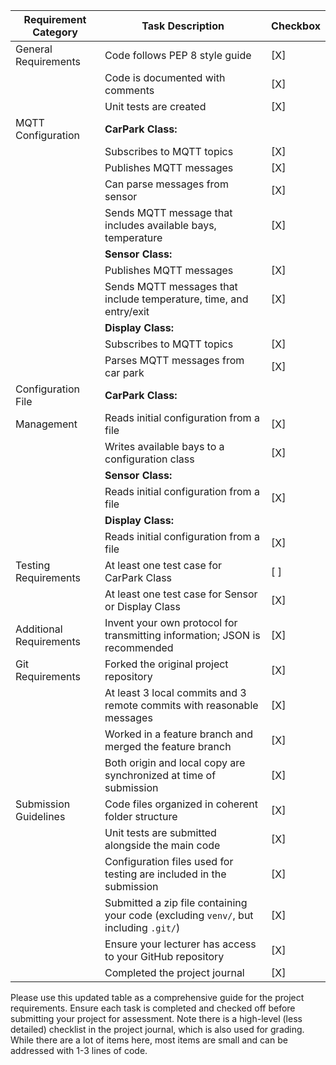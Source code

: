 | Requirement Category     | Task Description                                                                                                       | Checkbox |
|--------------------------|------------------------------------------------------------------------------------------------------------------------|----------|
| General Requirements     | Code follows PEP 8 style guide                                                                                        | [X]      |
|                          | Code is documented with comments                                                                                       | [X]      |
|                          | Unit tests are created                                                                                                 | [X]      |
| MQTT Configuration       | **CarPark Class:**                                                                                                     |          |
|                          | Subscribes to MQTT topics                                                                                              | [X]      |
|                          | Publishes MQTT messages                                                                                                | [X]      |
|                          | Can parse messages from sensor                                                                          | [X]      |
|                          | Sends MQTT message that includes available bays, temperature                                                                         | [X]      |
|                          | **Sensor Class:**                                                                                                      |          |
|                          | Publishes MQTT messages                                                                                                | [X]      |
|                          | Sends MQTT messages that include temperature, time, and entry/exit                                                                                        | [X]      |
|                          | **Display Class:**                                                                                                     |          |
|                          | Subscribes to MQTT topics                                                                                              | [X]      |
|                          | Parses MQTT messages from car park                                                                                        | [X]      |
| Configuration File       | **CarPark Class:**                                                                                                     |          |
| Management               | Reads initial configuration from a file                                                                                | [X]      |
|                          | Writes available bays to a configuration class                                                                         | [X]      |
|                          | **Sensor Class:**                                                                                                      |          |
|                          | Reads initial configuration from a file                                                                                | [X]      |
|                          | **Display Class:**                                                                                                     |          |
|                          | Reads initial configuration from a file                                                                                | [X]      |
| Testing Requirements     | At least one test case for CarPark Class                                                                               | [ ]      |
|                          | At least one test case for Sensor or Display Class                                                                     | [X]      |
| Additional Requirements  | Invent your own protocol for transmitting information; JSON is recommended                                             | [X]      |
| Git Requirements         | Forked the original project repository                                                                                 | [X]      |
|                          | At least 3 local commits and 3 remote commits with reasonable messages                                                  | [X]      |
|                          | Worked in a feature branch and merged the feature branch                                                               | [X]      |
|                          | Both origin and local copy are synchronized at time of submission                                                      | [X]      |
| Submission Guidelines    | Code files organized in coherent folder structure                                                                      | [X]      |
|                          | Unit tests are submitted alongside the main code                                                                       | [X]      |
|                          | Configuration files used for testing are included in the submission                                                    | [X]      |
|                          | Submitted a zip file containing your code (excluding `venv/`, but including `.git/`)                                   | [X]      |
|                          | Ensure your lecturer has access to your GitHub repository                                                              | [X]      |
|                          | Completed the project journal                                                                                          | [X]      |

Please use this updated table as a comprehensive guide for the project requirements. Ensure each task is completed and checked off before submitting your project for assessment.
Note there is a high-level (less detailed) checklist in the project journal, which is also used for grading. 
While there are a lot of items here, most items are small and can be addressed with 1-3 lines of code.
